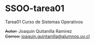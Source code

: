 # SSOO-tarea01
Tarea01 Curso de Sistemas Operativos

~~Autor:~~ Joaquin Quitanilla Ramirez </br>
~~Correo:~~ joaquin.quintanilla@alumnos.uv.cl </br>
